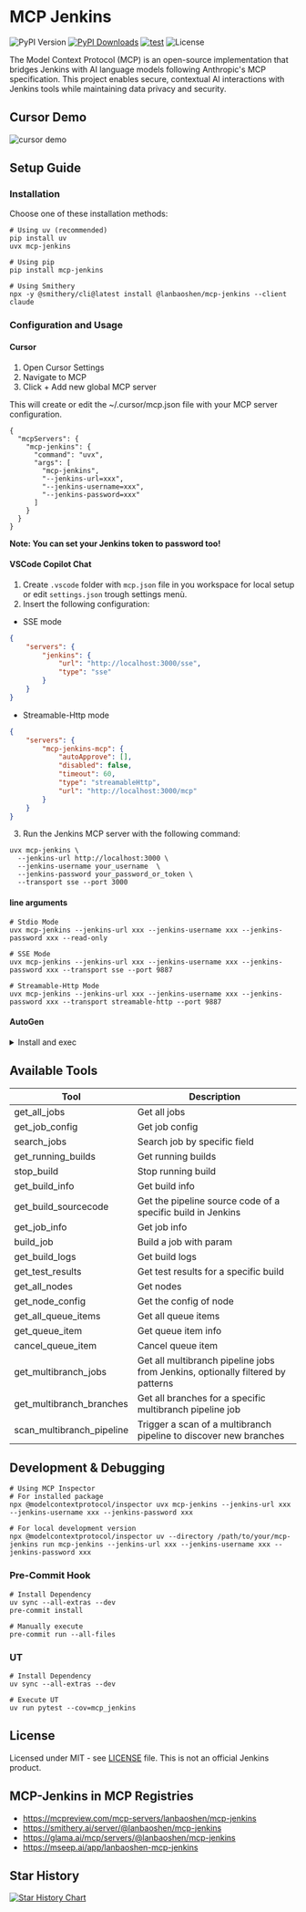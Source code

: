 # MCP Jenkins
![PyPI Version](https://img.shields.io/pypi/v/mcp-jenkins)
[![PyPI Downloads](https://static.pepy.tech/badge/mcp-jenkins)](https://pepy.tech/projects/mcp-jenkins)
[![test](https://github.com/lanbaoshen/mcp-jenkins/actions/workflows/test.yml/badge.svg)](https://github.com/lanbaoshen/mcp-jenkins/actions/workflows/test.yml/badge.svg)
![License](https://img.shields.io/github/license/lanbaoshen/mcp-jenkins)

The Model Context Protocol (MCP) is an open-source implementation that bridges Jenkins with AI language models following Anthropic's MCP specification. This project enables secure, contextual AI interactions with Jenkins tools while maintaining data privacy and security.


## Cursor Demo
![cursor demo](https://github.com/user-attachments/assets/ba954a67-e9ca-4d38-b962-19fb8856bdde)


## Setup Guide

### Installation
Choose one of these installation methods:
```
# Using uv (recommended)
pip install uv
uvx mcp-jenkins

# Using pip
pip install mcp-jenkins

# Using Smithery
npx -y @smithery/cli@latest install @lanbaoshen/mcp-jenkins --client claude
```

### Configuration and Usage

#### Cursor
1. Open Cursor Settings
2. Navigate to MCP
3. Click + Add new global MCP server

This will create or edit the ~/.cursor/mcp.json file with your MCP server configuration.
```shell
{
  "mcpServers": {
    "mcp-jenkins": {
      "command": "uvx",
      "args": [
        "mcp-jenkins",
        "--jenkins-url=xxx",
        "--jenkins-username=xxx",
        "--jenkins-password=xxx"
      ]
    }
  }
}
```

**Note: You can set your Jenkins token to password too!**

#### VSCode Copilot Chat
1. Create `.vscode` folder with `mcp.json` file in you workspace for local setup or edit `settings.json` trough settings menù.
2. Insert the following configuration:
- SSE mode
```json
{
    "servers": {
        "jenkins": {
            "url": "http://localhost:3000/sse",
            "type": "sse"
        }
    }
}
```
- Streamable-Http mode
```json
{
    "servers": {
        "mcp-jenkins-mcp": {
            "autoApprove": [],
            "disabled": false,
            "timeout": 60,
            "type": "streamableHttp",
            "url": "http://localhost:3000/mcp"
        }
    }
}
```

3. Run the Jenkins MCP server with the following command:
```shell
uvx mcp-jenkins \
  --jenkins-url http://localhost:3000 \
  --jenkins-username your_username  \
  --jenkins-password your_password_or_token \
  --transport sse --port 3000
```

#### line arguments
```shell
# Stdio Mode
uvx mcp-jenkins --jenkins-url xxx --jenkins-username xxx --jenkins-password xxx --read-only

# SSE Mode
uvx mcp-jenkins --jenkins-url xxx --jenkins-username xxx --jenkins-password xxx --transport sse --port 9887

# Streamable-Http Mode
uvx mcp-jenkins --jenkins-url xxx --jenkins-username xxx --jenkins-password xxx --transport streamable-http --port 9887
```

#### AutoGen
<details>
<summary>Install and exec</summary>

Install autogen:
```shell
pip install "autogen-ext[azure,ollama,openai,mcp]" autogen-chat
```

Run python scripts:
```python
import asyncio

from autogen_ext.tools.mcp import StdioMcpToolAdapter, StdioServerParams
from autogen_agentchat.agents import AssistantAgent
from autogen_agentchat.ui import Console
from autogen_core import CancellationToken


async def main() -> None:
    # Create server params for the remote MCP service
    server_params = StdioServerParams(
        command='uvx',
        args=[
            'mcp-jenkins',
            '--jenkins-username',
            'xxx',
            '--jenkins-password',
            'xxx',
            '--jenkins-url',
            'xxx'
        ],
    )

    # Get the translation tool from the server
    adapter = await StdioMcpToolAdapter.from_server_params(server_params, 'get_all_jobs')

    # Create an agent that can use the translation tool
    agent = AssistantAgent(
        name='jenkins_assistant',
        model_client=[Replace_with_your_model_client],
        tools=[adapter],
    )

    # Let the agent translate some text
    await Console(
        agent.run_stream(task='Get all jobs', cancellation_token=CancellationToken())
    )


if __name__ == "__main__":
    asyncio.run(main())
```

</details>

## Available Tools
| Tool                      | Description                                                                     |
|---------------------------|---------------------------------------------------------------------------------|
| get_all_jobs              | Get all jobs                                                                    |
| get_job_config            | Get job config                                                                  |
| search_jobs               | Search job by specific field                                                    |
| get_running_builds        | Get running builds                                                              |
| stop_build                | Stop running build                                                              |
| get_build_info            | Get build info                                                                  |
| get_build_sourcecode      | Get the pipeline source code of a specific build in Jenkins
| get_job_info              | Get job info                                                                    |
| build_job                 | Build a job with param                                                          |
| get_build_logs            | Get build logs                                                                  |
| get_test_results          | Get test results for a specific build                                           |
| get_all_nodes             | Get nodes                                                                       |
| get_node_config           | Get the config of node                                                          |
| get_all_queue_items       | Get all queue items                                                             |
| get_queue_item            | Get queue item info                                                             |
| cancel_queue_item         | Cancel queue item                                                               |
| get_multibranch_jobs      | Get all multibranch pipeline jobs from Jenkins, optionally filtered by patterns |
| get_multibranch_branches  | Get all branches for a specific multibranch pipeline job                        |
| scan_multibranch_pipeline | Trigger a scan of a multibranch pipeline to discover new branches               |


## Development & Debugging
```shell
# Using MCP Inspector
# For installed package
npx @modelcontextprotocol/inspector uvx mcp-jenkins --jenkins-url xxx --jenkins-username xxx --jenkins-password xxx

# For local development version
npx @modelcontextprotocol/inspector uv --directory /path/to/your/mcp-jenkins run mcp-jenkins --jenkins-url xxx --jenkins-username xxx --jenkins-password xxx
```

### Pre-Commit Hook
```shell
# Install Dependency
uv sync --all-extras --dev
pre-commit install

# Manually execute
pre-commit run --all-files
```

### UT
```
# Install Dependency
uv sync --all-extras --dev

# Execute UT
uv run pytest --cov=mcp_jenkins
```


## License
Licensed under MIT - see [LICENSE](LICENSE) file. This is not an official Jenkins product.


## MCP-Jenkins in MCP Registries
- https://mcpreview.com/mcp-servers/lanbaoshen/mcp-jenkins
- https://smithery.ai/server/@lanbaoshen/mcp-jenkins
- https://glama.ai/mcp/servers/@lanbaoshen/mcp-jenkins
- https://mseep.ai/app/lanbaoshen-mcp-jenkins

## Star History

[![Star History Chart](https://api.star-history.com/svg?repos=lanbaoshen/mcp-jenkins&type=Date)](https://www.star-history.com/#lanbaoshen/mcp-jenkins&Date)
